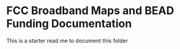 # FCC Broadband Maps and BEAD Funding Documentation

This is a starter read me to document this folder